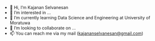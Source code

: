 - 👋 Hi, I’m Kajanan Selvanesan
- 👀 I’m interested in ...
- 🌱 I’m currently learning Data Science and Engineering at University of Moratuwa
- 💞️ I’m looking to collaborate on ...
- 📫 You can reach me via my mail (kajananselvanesan@gmail.com)

<!---
kajanan1212/kajanan1212 is a ✨ special ✨ repository because its `README.md` (this file) appears on your GitHub profile.
You can click the Preview link to take a look at your changes.
--->
